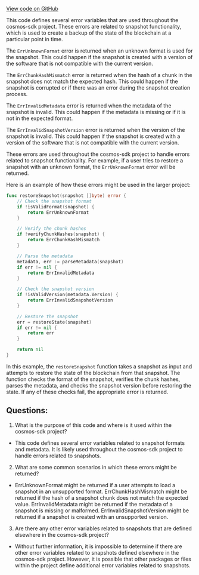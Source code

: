 [View code on GitHub](https://github.com/cosmos/cosmos-sdk.git/store/snapshots/types/errors.go)

This code defines several error variables that are used throughout the cosmos-sdk project. These errors are related to snapshot functionality, which is used to create a backup of the state of the blockchain at a particular point in time. 

The `ErrUnknownFormat` error is returned when an unknown format is used for the snapshot. This could happen if the snapshot is created with a version of the software that is not compatible with the current version.

The `ErrChunkHashMismatch` error is returned when the hash of a chunk in the snapshot does not match the expected hash. This could happen if the snapshot is corrupted or if there was an error during the snapshot creation process.

The `ErrInvalidMetadata` error is returned when the metadata of the snapshot is invalid. This could happen if the metadata is missing or if it is not in the expected format.

The `ErrInvalidSnapshotVersion` error is returned when the version of the snapshot is invalid. This could happen if the snapshot is created with a version of the software that is not compatible with the current version.

These errors are used throughout the cosmos-sdk project to handle errors related to snapshot functionality. For example, if a user tries to restore a snapshot with an unknown format, the `ErrUnknownFormat` error will be returned. 

Here is an example of how these errors might be used in the larger project:

```go
func restoreSnapshot(snapshot []byte) error {
    // Check the snapshot format
    if !isValidFormat(snapshot) {
        return ErrUnknownFormat
    }

    // Verify the chunk hashes
    if !verifyChunkHashes(snapshot) {
        return ErrChunkHashMismatch
    }

    // Parse the metadata
    metadata, err := parseMetadata(snapshot)
    if err != nil {
        return ErrInvalidMetadata
    }

    // Check the snapshot version
    if !isValidVersion(metadata.Version) {
        return ErrInvalidSnapshotVersion
    }

    // Restore the snapshot
    err = restoreState(snapshot)
    if err != nil {
        return err
    }

    return nil
}
```

In this example, the `restoreSnapshot` function takes a snapshot as input and attempts to restore the state of the blockchain from that snapshot. The function checks the format of the snapshot, verifies the chunk hashes, parses the metadata, and checks the snapshot version before restoring the state. If any of these checks fail, the appropriate error is returned.
## Questions: 
 1. What is the purpose of this code and where is it used within the cosmos-sdk project?
- This code defines several error variables related to snapshot formats and metadata. It is likely used throughout the cosmos-sdk project to handle errors related to snapshots.

2. What are some common scenarios in which these errors might be returned?
- ErrUnknownFormat might be returned if a user attempts to load a snapshot in an unsupported format. ErrChunkHashMismatch might be returned if the hash of a snapshot chunk does not match the expected value. ErrInvalidMetadata might be returned if the metadata of a snapshot is missing or malformed. ErrInvalidSnapshotVersion might be returned if a snapshot is created with an unsupported version.

3. Are there any other error variables related to snapshots that are defined elsewhere in the cosmos-sdk project?
- Without further information, it is impossible to determine if there are other error variables related to snapshots defined elsewhere in the cosmos-sdk project. However, it is possible that other packages or files within the project define additional error variables related to snapshots.